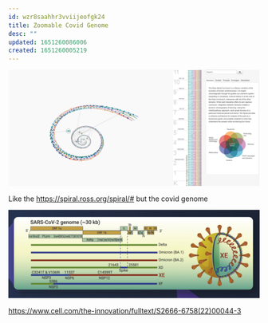 ```yaml
---
id: wzr8saahhr3vviijeofgk24
title: Zoomable Covid Genome
desc: ""
updated: 1651260086006
created: 1651260005219
---
```


![](/assets/images/2022-04-29-15-21-24.png)

Like the https://spiral.ross.org/spiral/# but the covid genome

![](/assets/images/2022-04-29-15-20-12.png)

https://www.cell.com/the-innovation/fulltext/S2666-6758(22)00044-3
